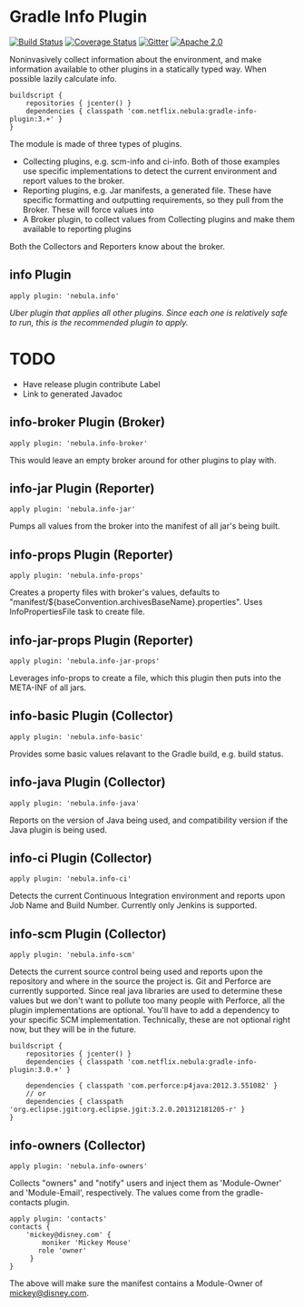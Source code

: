 Gradle Info Plugin
=====================
[![Build Status](https://travis-ci.org/nebula-plugins/gradle-info-plugin.svg?branch=master)](https://travis-ci.org/nebula-plugins/gradle-info-plugin)
[![Coverage Status](https://coveralls.io/repos/nebula-plugins/gradle-info-plugin/badge.svg?branch=master&service=github)](https://coveralls.io/github/nebula-plugins/gradle-info-plugin?branch=master)
[![Gitter](https://badges.gitter.im/Join%20Chat.svg)](https://gitter.im/nebula-plugins/gradle-info-plugin?utm_source=badgeutm_medium=badgeutm_campaign=pr-badge)
[![Apache 2.0](https://img.shields.io/github/license/nebula-plugins/gradle-info-plugin.svg)](http://www.apache.org/licenses/LICENSE-2.0)

Noninvasively collect information about the environment, and make information available to other plugins in a statically typed way. When possible lazily calculate info.

```
buildscript {
    repositories { jcenter() }
    dependencies { classpath 'com.netflix.nebula:gradle-info-plugin:3.+' }
}
```

The module is made of three types of plugins.
* Collecting plugins, e.g. scm-info and ci-info. Both of those examples use specific implementations to detect the current
  environment and report values to the broker.
* Reporting plugins, e.g. Jar manifests, a generated file. These have specific formatting and outputting requirements, so they pull
  from the Broker. These will force values into
* A Broker plugin, to collect values from Collecting plugins and make them available to reporting plugins

Both the Collectors and Reporters know about the broker.

info Plugin
--------------
```
apply plugin: 'nebula.info'
```

*Uber plugin that applies all other plugins. Since each one is relatively safe to run, this is the recommended plugin to
apply.*

# TODO
* Have release plugin contribute Label
* Link to generated Javadoc

info-broker Plugin (Broker)
---------------
```
apply plugin: 'nebula.info-broker'
```

This would leave an empty broker around for other plugins to play with.

info-jar Plugin (Reporter)
---------------
```
apply plugin: 'nebula.info-jar'
```

Pumps all values from the broker into the manifest of all jar's being built.

info-props Plugin (Reporter)
---------------
```
apply plugin: 'nebula.info-props'
```

Creates a property files with broker's values, defaults to "manifest/${baseConvention.archivesBaseName}.properties". Uses
InfoPropertiesFile task to create file.

info-jar-props Plugin (Reporter)
---------------
```
apply plugin: 'nebula.info-jar-props'
```

Leverages info-props to create a file, which this plugin then puts into the META-INF of all jars.

info-basic Plugin (Collector)
--------------

```
apply plugin: 'nebula.info-basic'
```

Provides some basic values relavant to the Gradle build, e.g. build status.

info-java Plugin (Collector)
--------------

```
apply plugin: 'nebula.info-java'
```

Reports on the version of Java being used, and compatibility version if the Java plugin is being used.

info-ci Plugin (Collector)
--------------

```
apply plugin: 'nebula.info-ci'
```

Detects the current Continuous Integration environment and reports upon Job Name and Build Number. Currently only Jenkins
is supported.

info-scm Plugin (Collector)
--------------
```
apply plugin: 'nebula.info-scm'
```

Detects the current source control being used and reports upon the repository and where in the source the project is.
Git and Perforce are currently supported. Since real java libraries are used to determine these values but we don't want
to pollute too many people with Perforce, all the plugin implementations are optional. You'll have to add a dependency to
your specific SCM implementation. Technically, these are not optional right now, but they will be in the future.

```
buildscript {
    repositories { jcenter() }
    dependencies { classpath 'com.netflix.nebula:gradle-info-plugin:3.0.+' }

    dependencies { classpath 'com.perforce:p4java:2012.3.551082' }
    // or
    dependencies { classpath 'org.eclipse.jgit:org.eclipse.jgit:3.2.0.201312181205-r' }
}
```

info-owners (Collector)
--------------
```
apply plugin: 'nebula.info-owners'
```

Collects "owners" and "notify" users and inject them as 'Module-Owner' and 'Module-Email', respectively. The values come
from the gradle-contacts plugin.

```
apply plugin: 'contacts' 
contacts {
    'mickey@disney.com' {
        moniker 'Mickey Mouse'
       role 'owner'
     }
}
```

The above will make sure the manifest contains a Module-Owner of mickey@disney.com.
